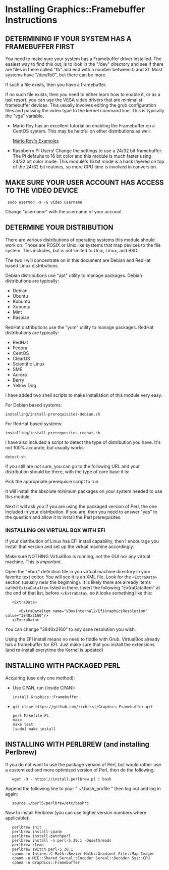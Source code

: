 # Installing Graphics::Framebuffer Instructions

## DETERMINING IF YOUR SYSTEM HAS A FRAMEBUFFER FIRST

  You need to make sure your system has a Framebuffer driver installed.  The
  easiest way to find this out, is to look in the "/dev" directory and see if
  there are files in there called "fb" and end with a number between 0 and 31.
  Most systems have "/dev/fb0", but there can be more.

  If such a file exists, then you have a framebuffer.

  If no such file exists, then you need to either learn how to enable it, or
  as a last resort, you can use the VESA video drivers that are minimalist
  framebuffer devices.  This usually involves editing the grub configuration
  files and passing the video type to the kernel command line.  This is
  typically the "vga" variable.

  * Mario Roy has an excellent tutorial on enabling the Framebuffer on a
     CentOS system.  This may be helpful on other distributions as well:

     [Mario Roy's Examples](https://github.com/marioroy/mce-examples/tree/master/framebuffer)

  * Raspberry PI Users!  Change the settings to use a 24/32 bit framebuffer.
     The PI defaults to 16 bit color and this module is much faster using
	 24/32 bit color mode.  This module's 16 bit mode is a hack layered on
	 top of the 24/32 bit routines, so more CPU time is involved in
	 conversion.

## MAKE SURE YOUR USER ACCOUNT HAS ACCESS TO THE VIDEO DEVICE

     sudo usermod -a -G video username

Change "username" with the username of your account

## DETERMINE YOUR DISTRIBUTION

  There are various distributions of operating systems this module should work
  on.  Those are POSIX or Unix like systems that map devices to the file
  system.  This includes, but is not limited to Unix, Linux, and BSD.

  The two I will concentrate on in this document are Debian and RedHat based
  Linux distributions.

  Debian distributions use "apt" utility to manage packages.  Debian
  distributions are typically:

*  Debian
*  Ubuntu
*  Kubuntu
*  Xubuntu
*  Mint
*  Raspian

  RedHat distributions use the "yum" utility to manage packages.  RedHat
  distributions are typically:

*  RedHat
*  Fedora
*  CentOS
*  ClearOS
*  Scientific Linux
*  SME
*  Aurora
*  Berry
*  Yellow Dog

  I have added two shell scripts to make installation of this module very easy.

  For Debian based systems:

    installing/install-prerequisites-debian.sh

  For RedHat based systems:

    installing/install-prerequesites-redhat.sh

  I have also included a script to detect the type of distribution you have.
  It's not 100% accurate, but usually works:

    detect.sh

  If you still are not sure, you can go to the following URL and your
  distribution should be there, with the type of core base it is:


  Pick the appropriate prerequisie script to run.

  It will install the absolute minimum packages on your system needed to use
  this module.

  Next it will ask you if you are using the packaged version of Perl, the one
  included in your distribution.  If you are, then you need to answer "yes"
  to the question and allow it to install the Perl prerequisites.

### INSTALLING ON VIRTUAL BOX WITH EFI

   If your distribution of Linux has EFI install capability, then I encourage you install that version and set up the virtual machine accordingly.

   Make sure NOTHING VirtualBox is running, not the GUI nor any virtual machine.  This is *important*.

   Open the "vbox" definition file in you virtual machine directory in your favorite text editor.  You will see it is an XML file.  Look for the ```<ExtraData>``` section (usually near the beginning).  It is likely there are already items called ```ExtraDataItem``` listed in there.  Insert the following "ExtraDataItem" at the end of that list, before ```</ExtraData>```, so it looks something like this:

   ```
      <ExtraData>

		 <ExtraDataItem name="VBoxInternal2/EfiGraphicsResolution" value="3840x2160"/>
      </ExtraData>
   ```

   You can change "3840x2160" to any sane resolution you wish.

   Using the EFI install means no need to fiddle with Grub.  VirtualBox already has a framebuffer for EFI.  Just make sure that you install the extensions (and re-install everytime the Kernel is updated)

## INSTALLING WITH PACKAGED PERL

  Acquiring (use only one method):
  
*  Use CPAN, run (inside CPAN):

       install Graphics::Framebuffer

*  ```git clone https://github.com/richcsst/Graphics-Framebuffer.git```

       perl Makefile.PL
       make
       make test
       [sudo] make install

## INSTALLING WITH PERLBREW (and installing Perlbrew)

  If you do not want to use the package version of Perl, but would rather use
  a customized and more optimized version of Perl, then do the following:

       wget -O - https://install.perlbrew.pl | bash

  Append the following line to your " ~/.bash_profile " then log out and log in
  again:

       source ~/perl5/perlbrew/etc/bashrc

  Now to install Perlbrew (you can use higher version numbers where applicable):

       perlbrew init
       perlbrew install-cpanm
       perlbrew install-patchperl
       perlbrew install -n perl-5.30.1 -Dusethreads
       perlbrew clean
       perlbrew switch perl-5.30.1
       cpanm -n Inline::C Math::Bezier Math::Gradient File::Map Imager
	   cpanm -n MCE::Shared Sereal::Encoder Sereal::Decoder Sys::CPU
	   cpanm -n Graphics::Framebuffer
